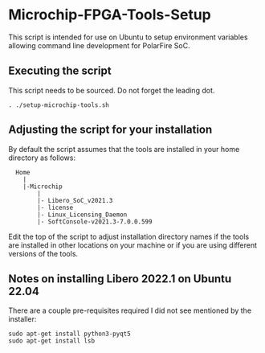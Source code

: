 # Microchip-FPGA-Tools-Setup

This script is intended for use on Ubuntu to setup environment variables allowing command line development for PolarFire SoC.

## Executing the script

This script needs to be sourced. Do not forget the leading dot.

```
. ./setup-microchip-tools.sh
```

## Adjusting the script for your installation
By default the script assumes that the tools are installed in your home directory as follows:

```
  Home
    |
    |-Microchip
        |
        |- Libero_SoC_v2021.3
        |- license
        |- Linux_Licensing_Daemon
        |- SoftConsole-v2021.3-7.0.0.599
```

Edit the top of the script to adjust installation directory names if the tools are installed in other locations on your machine or if you are using different versions of the tools.

## Notes on installing Libero 2022.1 on Ubuntu 22.04
There are a couple pre-requisites required I did not see mentioned by the installer:
```
sudo apt-get install python3-pyqt5
sudo apt-get install lsb
```
